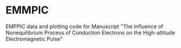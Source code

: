 # EMMPIC
EMPPIC data and plotting code for Manuscript "The Influence of Nonequilibrium Process of Conduction Electrons on the High-altitude Electromagnetic Pulse"
